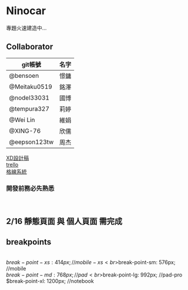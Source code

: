 # Ninocar
專題火速建造中...

## Collaborator
|git帳號|名字|
|---|---|
|@bensoen    |憬鏞
|@Meitaku0519 |銘澤
|@nodel33031  |國博
|@tempura327  |莉婷
|@Wei Lin     |維娟
|@XING-76     |欣儒
|@eepson123tw |周杰

[XD設計稿](https://xd.adobe.com/view/225223e6-bc6e-42a1-8491-e0772d33bc17-7701/screen/f7285d6d-3eb6-4540-80d2-dbea640de9ed/specs/)
<br>
[trello](https://trello.com/chouallen1/boards)
<br>
[格線系統](https://codepen.io/JaniceLIN/pen/RwobYvm)
### 開發前務必先熟悉
<br>

## 2/16 靜態頁面 與 個人頁面 需完成
## breakpoints
<br>$break-point-xs: 414px;  //mobile-xs
<br>$break-point-sm: 576px;  //mobile
<br>$break-point-md: 768px;  //pad
<br>$break-point-lg: 992px;  //pad-pro
<br>$break-point-xl: 1200px; //notebook



